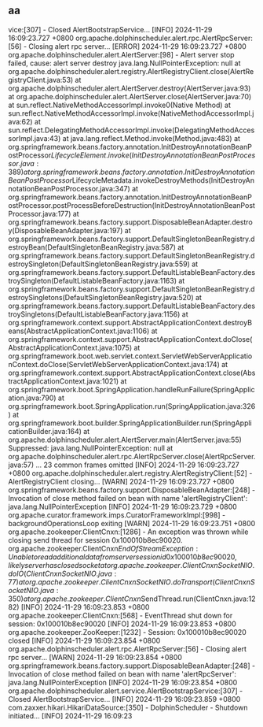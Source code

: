 ## aa
vice:[307] - Closed AlertBootstrapService...
[INFO] 2024-11-29 16:09:23.727 +0800 org.apache.dolphinscheduler.alert.rpc.AlertRpcServer:[56] - Closing alert rpc server...
[ERROR] 2024-11-29 16:09:23.727 +0800 org.apache.dolphinscheduler.alert.AlertServer:[98] - Alert server stop failed, cause: alert server destroy
java.lang.NullPointerException: null
        at org.apache.dolphinscheduler.alert.registry.AlertRegistryClient.close(AlertRegistryClient.java:53)
        at org.apache.dolphinscheduler.alert.AlertServer.destroy(AlertServer.java:93)
        at org.apache.dolphinscheduler.alert.AlertServer.close(AlertServer.java:70)
        at sun.reflect.NativeMethodAccessorImpl.invoke0(Native Method)
        at sun.reflect.NativeMethodAccessorImpl.invoke(NativeMethodAccessorImpl.java:62)
        at sun.reflect.DelegatingMethodAccessorImpl.invoke(DelegatingMethodAccessorImpl.java:43)
        at java.lang.reflect.Method.invoke(Method.java:483)
        at org.springframework.beans.factory.annotation.InitDestroyAnnotationBeanPostProcessor$LifecycleElement.invoke(InitDestroyAnnotationBeanPostProcessor.java:389)
        at org.springframework.beans.factory.annotation.InitDestroyAnnotationBeanPostProcessor$LifecycleMetadata.invokeDestroyMethods(InitDestroyAnnotationBeanPostProcessor.java:347)
        at org.springframework.beans.factory.annotation.InitDestroyAnnotationBeanPostProcessor.postProcessBeforeDestruction(InitDestroyAnnotationBeanPostProcessor.java:177)
        at org.springframework.beans.factory.support.DisposableBeanAdapter.destroy(DisposableBeanAdapter.java:197)
        at org.springframework.beans.factory.support.DefaultSingletonBeanRegistry.destroyBean(DefaultSingletonBeanRegistry.java:587)
        at org.springframework.beans.factory.support.DefaultSingletonBeanRegistry.destroySingleton(DefaultSingletonBeanRegistry.java:559)
        at org.springframework.beans.factory.support.DefaultListableBeanFactory.destroySingleton(DefaultListableBeanFactory.java:1163)
        at org.springframework.beans.factory.support.DefaultSingletonBeanRegistry.destroySingletons(DefaultSingletonBeanRegistry.java:520)
        at org.springframework.beans.factory.support.DefaultListableBeanFactory.destroySingletons(DefaultListableBeanFactory.java:1156)
        at org.springframework.context.support.AbstractApplicationContext.destroyBeans(AbstractApplicationContext.java:1106)
        at org.springframework.context.support.AbstractApplicationContext.doClose(AbstractApplicationContext.java:1075)
        at org.springframework.boot.web.servlet.context.ServletWebServerApplicationContext.doClose(ServletWebServerApplicationContext.java:174)
        at org.springframework.context.support.AbstractApplicationContext.close(AbstractApplicationContext.java:1021)
        at org.springframework.boot.SpringApplication.handleRunFailure(SpringApplication.java:790)
        at org.springframework.boot.SpringApplication.run(SpringApplication.java:326)
        at org.springframework.boot.builder.SpringApplicationBuilder.run(SpringApplicationBuilder.java:164)
        at org.apache.dolphinscheduler.alert.AlertServer.main(AlertServer.java:55)
        Suppressed: java.lang.NullPointerException: null
                at org.apache.dolphinscheduler.alert.rpc.AlertRpcServer.close(AlertRpcServer.java:57)
                ... 23 common frames omitted
[INFO] 2024-11-29 16:09:23.727 +0800 org.apache.dolphinscheduler.alert.registry.AlertRegistryClient:[52] - AlertRegistryClient closing...
[WARN] 2024-11-29 16:09:23.727 +0800 org.springframework.beans.factory.support.DisposableBeanAdapter:[248] - Invocation of close method failed on bean with name 'alertRegistryClient': java.lang.NullPointerException
[INFO] 2024-11-29 16:09:23.729 +0800 org.apache.curator.framework.imps.CuratorFrameworkImpl:[998] - backgroundOperationsLoop exiting
[WARN] 2024-11-29 16:09:23.751 +0800 org.apache.zookeeper.ClientCnxn:[1286] - An exception was thrown while closing send thread for session 0x100010b8ec90020.
org.apache.zookeeper.ClientCnxn$EndOfStreamException: Unable to read additional data from server sessionid 0x100010b8ec90020, likely server has closed socket
        at org.apache.zookeeper.ClientCnxnSocketNIO.doIO(ClientCnxnSocketNIO.java:77)
        at org.apache.zookeeper.ClientCnxnSocketNIO.doTransport(ClientCnxnSocketNIO.java:350)
        at org.apache.zookeeper.ClientCnxn$SendThread.run(ClientCnxn.java:1282)
[INFO] 2024-11-29 16:09:23.853 +0800 org.apache.zookeeper.ClientCnxn:[568] - EventThread shut down for session: 0x100010b8ec90020
[INFO] 2024-11-29 16:09:23.853 +0800 org.apache.zookeeper.ZooKeeper:[1232] - Session: 0x100010b8ec90020 closed
[INFO] 2024-11-29 16:09:23.854 +0800 org.apache.dolphinscheduler.alert.rpc.AlertRpcServer:[56] - Closing alert rpc server...
[WARN] 2024-11-29 16:09:23.854 +0800 org.springframework.beans.factory.support.DisposableBeanAdapter:[248] - Invocation of close method failed on bean with name 'alertRpcServer': java.lang.NullPointerException
[INFO] 2024-11-29 16:09:23.854 +0800 org.apache.dolphinscheduler.alert.service.AlertBootstrapService:[307] - Closed AlertBootstrapService...
[INFO] 2024-11-29 16:09:23.859 +0800 com.zaxxer.hikari.HikariDataSource:[350] - DolphinScheduler - Shutdown initiated...
[INFO] 2024-11-29 16:09:23
